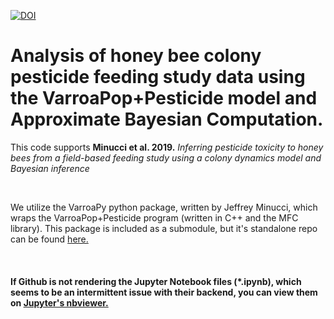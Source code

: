 [![DOI](https://zenodo.org/badge/153177225.svg)](https://zenodo.org/badge/latestdoi/153177225)

# Analysis of honey bee colony pesticide feeding study data using the VarroaPop+Pesticide model and Approximate Bayesian Computation.

This code supports **Minucci et al. 2019.** *Inferring pesticide toxicity to honey bees from a field-based feeding study using a colony dynamics model and Bayesian inference*

<br>

We utilize the VarroaPy python package, written by Jeffrey Minucci, which wraps the VarroaPop+Pesticide program (written in C++ and the MFC library). This package is included as a submodule, but it's standalone repo can be found [here.](https://github.com/quanted/VarroaPy/)

<br>

#### If Github is not rendering the Jupyter Notebook files (*.ipynb), which seems to be an intermittent issue with their backend, you can view them on [Jupyter's nbviewer.](https://nbviewer.jupyter.org/github/JeffreyMinucci/bee_neonic_abc/tree/master/) 

